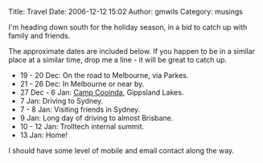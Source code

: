 Title: Travel
Date: 2006-12-12 15:02
Author: gmwils
Category: musings

I'm heading down south for the holiday season, in a bid to catch up with
family and friends.

The approximate dates are included below. If you happen to be in a
similar place at a similar time, drop me a line - it will be great to
catch up.

-   19 - 20 Dec: On the road to Melbourne, via Parkes.
-   21 - 26 Dec: In Melbourne or near by.
-   27 Dec - 6 Jan: [Camp Cooinda][], Gippsland Lakes.
-   7 Jan: Driving to Sydney.
-   7 - 8 Jan: Visiting friends in Sydney.
-   9 Jan: Long day of driving to almost Brisbane.
-   10 - 12 Jan: Trolltech internal summit.
-   13 Jan: Home!

I should have some level of mobile and email contact along the way.

  [Camp Cooinda]: http://www.campcooinda.asn.au/about/summer
